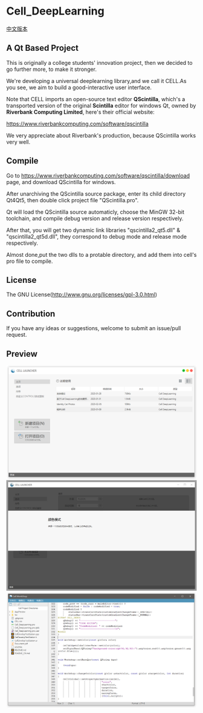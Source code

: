 Cell_DeepLearning
====
[中文版本](README_CN.md)
## A Qt Based Project
This is originally a college students' innovation project, then we decided to go further more, to make it stronger.

We're developing a universal deeplearning library,and we call it CELL.As you see, we aim to build a good-interactive user interface.

Note that CELL imports an open-source text editor **QScintilla**, which's a transported version of the original **Scintilla** editor for windows Qt, owned by **Riverbank Computing Limited**, here's their official website:

<https://www.riverbankcomputing.com/software/qscintilla>

We very appreciate about Riverbank's production, because QScintilla works very well.


## Compile

Go to <https://www.riverbankcomputing.com/software/qscintilla/download> page, and download QScintilla for windows.

After unarchiving the QScintilla source package, enter its child directory Qt4Qt5, then double click project file "QScintilla.pro".

Qt will load the QScintilla source automaticly, choose the MinGW 32-bit toolchain, and compile debug version and release version respectively.

After that, you will get two dynamic link libraries "qscintilla2_qt5.dll" & "qscintilla2_qt5d.dll", they correspond to debug mode and release mode respectively.

Almost done,put the two dlls to a protable directory, and add them into cell's pro file to compile.

## License

The GNU License(<http://www.gnu.org/licenses/gpl-3.0.html>)

## Contribution

If you have any ideas or suggestions, welcome to submit an issue/pull request.

## Preview
![image](https://github.com/Fijiisland/Cell_DeepLearning/blob/master/AppPreview/launcher.png)
![image](https://github.com/Fijiisland/Cell_DeepLearning/blob/master/AppPreview/launcher2.png)
![image](https://github.com/Fijiisland/Cell_DeepLearning/blob/master/AppPreview/workshop.png)
